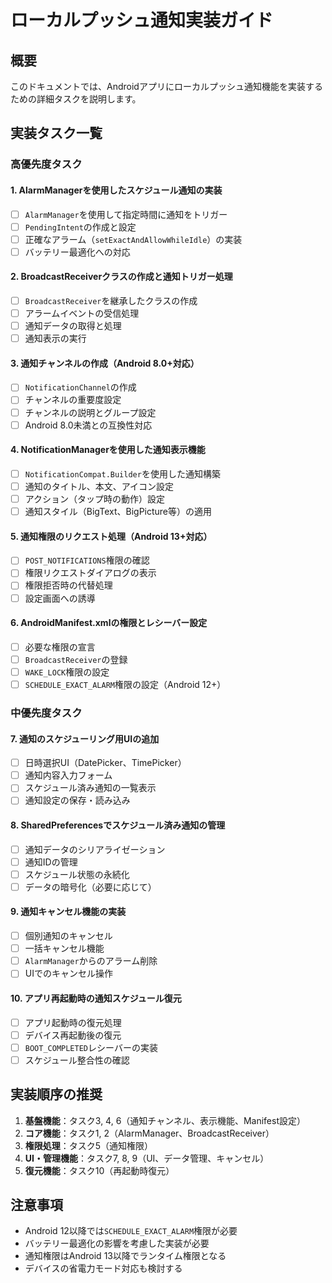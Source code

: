 # ローカルプッシュ通知実装ガイド

## 概要
このドキュメントでは、Androidアプリにローカルプッシュ通知機能を実装するための詳細タスクを説明します。

## 実装タスク一覧

### 高優先度タスク

#### 1. AlarmManagerを使用したスケジュール通知の実装
- [ ] `AlarmManager`を使用して指定時間に通知をトリガー
- [ ] `PendingIntent`の作成と設定
- [ ] 正確なアラーム（`setExactAndAllowWhileIdle`）の実装
- [ ] バッテリー最適化への対応

#### 2. BroadcastReceiverクラスの作成と通知トリガー処理
- [ ] `BroadcastReceiver`を継承したクラスの作成
- [ ] アラームイベントの受信処理
- [ ] 通知データの取得と処理
- [ ] 通知表示の実行

#### 3. 通知チャンネルの作成（Android 8.0+対応）
- [ ] `NotificationChannel`の作成
- [ ] チャンネルの重要度設定
- [ ] チャンネルの説明とグループ設定
- [ ] Android 8.0未満との互換性対応

#### 4. NotificationManagerを使用した通知表示機能
- [ ] `NotificationCompat.Builder`を使用した通知構築
- [ ] 通知のタイトル、本文、アイコン設定
- [ ] アクション（タップ時の動作）設定
- [ ] 通知スタイル（BigText、BigPicture等）の適用

#### 5. 通知権限のリクエスト処理（Android 13+対応）
- [ ] `POST_NOTIFICATIONS`権限の確認
- [ ] 権限リクエストダイアログの表示
- [ ] 権限拒否時の代替処理
- [ ] 設定画面への誘導

#### 6. AndroidManifest.xmlの権限とレシーバー設定
- [ ] 必要な権限の宣言
- [ ] `BroadcastReceiver`の登録
- [ ] `WAKE_LOCK`権限の設定
- [ ] `SCHEDULE_EXACT_ALARM`権限の設定（Android 12+）

### 中優先度タスク

#### 7. 通知のスケジューリング用UIの追加
- [ ] 日時選択UI（DatePicker、TimePicker）
- [ ] 通知内容入力フォーム
- [ ] スケジュール済み通知の一覧表示
- [ ] 通知設定の保存・読み込み

#### 8. SharedPreferencesでスケジュール済み通知の管理
- [ ] 通知データのシリアライゼーション
- [ ] 通知IDの管理
- [ ] スケジュール状態の永続化
- [ ] データの暗号化（必要に応じて）

#### 9. 通知キャンセル機能の実装
- [ ] 個別通知のキャンセル
- [ ] 一括キャンセル機能
- [ ] `AlarmManager`からのアラーム削除
- [ ] UIでのキャンセル操作

#### 10. アプリ再起動時の通知スケジュール復元
- [ ] アプリ起動時の復元処理
- [ ] デバイス再起動後の復元
- [ ] `BOOT_COMPLETED`レシーバーの実装
- [ ] スケジュール整合性の確認

## 実装順序の推奨

1. **基盤機能**：タスク3, 4, 6（通知チャンネル、表示機能、Manifest設定）
2. **コア機能**：タスク1, 2（AlarmManager、BroadcastReceiver）
3. **権限処理**：タスク5（通知権限）
4. **UI・管理機能**：タスク7, 8, 9（UI、データ管理、キャンセル）
5. **復元機能**：タスク10（再起動時復元）

## 注意事項

- Android 12以降では`SCHEDULE_EXACT_ALARM`権限が必要
- バッテリー最適化の影響を考慮した実装が必要
- 通知権限はAndroid 13以降でランタイム権限となる
- デバイスの省電力モード対応も検討する